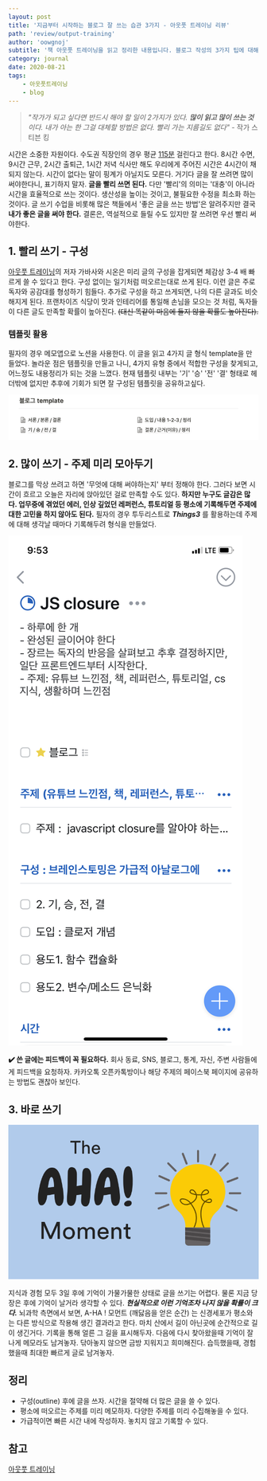 ```yaml
---
layout: post
title: '지금부터 시작하는 블로그 잘 쓰는 습관 3가지 - 아웃풋 트레이닝 리뷰'
path: 'review/output-training'
author: 'oowgnoj'
subtitle: '책 아웃풋 트레이닝을 읽고 정리한 내용입니다. 블로그 작성의 3가지 팁에 대해서 이야기합니다. '
category: journal
date: 2020-08-21
tags:
    - 아웃풋트레이닝
    - blog
---
```


> _"작가가 되고 싶다면 반드시 해야 할 일이 2가지가 있다. **많이 읽고 많이 쓰는 것**이다. 내가 아는 한 그걸 대체할 방법은 없다. 빨리 가는 지름길도 없다"_ - 작가 스티븐 킹

시간은 소중한 자원이다. 수도권 직장인의 경우 평균 [115분](https://news.joins.com/article/23404009#:~:text=%EC%A7%80%EC%97%AD%EB%B3%84%EB%A1%9C%EB%8A%94%20%EA%B2%BD%EA%B8%B0%20%EC%A7%80%EC%97%AD%20%EC%A7%81%EC%9E%A5%EC%9D%B8,%EC%82%AC%EC%9A%A9%ED%95%98%EA%B3%A0%20%EC%9E%88%EB%8A%94%20%EC%85%88%EC%9D%B4%EB%8B%A4.) 걸린다고 한다. 8시간 수면, 9시간 근무, 2시간 출퇴근, 1시간 저녁 식사만 해도 우리에게 주어진 시간은 4시간이 채 되지 않는다. 
시간이 없다는 말이 핑계가 아닐지도 모른다. 거기다 글을 잘 쓰려면 많이 써야한다니, 표기하지 말자. **글을 빨리 쓰면 된다.** 
다만 '빨리'의 의미는 '대충'이 아니라 시간을 효율적으로 쓰는 것이다. 생산성을 높이는 것이고, 불필요한 수정을 최소화 하는 것이다. 
글 쓰기 수업을 비롯해 많은 책들에서 '좋은 글을 쓰는 방법'은 알려주지만 결국 **내가 좋은 글을 써야 한다.**
결론은, 역설적으로 들릴 수도 있지만 잘 쓰려면 우선 빨리 써야한다.


## 1. 빨리 쓰기 - 구성

[아웃풋 트레이닝](http://www.yes24.com/Product/Goods/69406695)의 저자 가바사와 시온은 미리 글의 구성을 잡게되면 체감상 3-4 배 빠르게 쓸 수 있다고 한다. 구성 없이는 일기처럼 떠오르는대로 쓰게 된다. 이런 글은 주로 독자와 공감대를 형성하기 힘들다. 추가로 구성을 하고 쓰게되면, 나의 다른 글과도 비슷해지게 된다. 프랜차이즈 식당이 맛과 인테리어를 통일해 손님을 모으는 것 처럼, 독자들이 다른 글도 만족할 확률이 높아진다. ~~(대신 똑같이 마음에 들지 않을 확률도 높아진다).~~

### 템플릿 활용

필자의 경우 메모앱으로 노션을 사용한다. 이 글을 읽고 4가지 글 형식 template을 만들었다. 놀라운 점은 템플릿을 만들고 나니, 4가지 유형 중에서 적합한 구성을 찾게되고, 어느정도 내용정리가 되는 것을 느꼈다. 현재 템플릿 내부는 '기' '승' '전' '결' 형태로 헤더밖에 없지만 추후에 기회가 되면 잘 구성된 템플릿을 공유하고싶다.

![템플릿 활용](./../images/in-post/output-traning.png)

## 2. 많이 쓰기 - 주제 미리 모아두기

블로그를 막상 쓰려고 하면 '무엇에 대해 써야하는지' 부터 정해야 한다. 그러다 보면 시간이 흐르고 오늘은 자리에 앉아있던 걸로 만족할 수도 있다. **하지만 누구도 글감은 많다. 업무중에 겪었던 에러, 인상 깊었던 레퍼런스, 튜토리얼 등 평소에 기록해두면 주제에 대한 고민을 하지 않아도 된다.** 필자의 경우 투두리스트로 **_Things3_** 를 활용하는데 주제에 대해 생각날 때마다 기록해두려 형식을 만들었다.

![투두리스트에 기록](./../images/in-post/output-training2.png)

**✔️ 쓴 글에는 피드백이 꼭 필요하다.** 회사 동료, SNS, 블로그, 통계, 자신, 주변 사람들에게 피드백을 요청하자. 카카오톡 오픈카톡방이나 해당 주제의 페이스북 페이지에 공유하는 방법도 괜찮아 보인다.

## 3. 바로 쓰기

![displayr.com](./../images/in-post/output-training4.png)

지식과 경험 모두 3일 후에 기억이 가물가물한 상태로 글을 쓰기는 어렵다. 물론 지금 당장은 후에 기억이 날거라 생각할 수 있다. ***현실적으로 이런 기억조차 나지 않을 확률이 크다.***
뇌과학 측면에서 보면, A-HA ! 모먼트 (깨닳음을 얻은 순간) 는 신경세포가 평소와는 다른 방식으로 작용해 생긴 결과라고 한다. 마치 산에서 길이 아닌곳에 순간적으로 길이 생긴거다. 기록을 통해 얼른 그 길을 표시해두자. 다음에 다시 찾아왔을때 기억이 잘 나게 메모라도 남겨놓자. 닦아놓지 않으면 금방 지워지고 희미해진다. 습득했을때, 경험했을때 최대한 빠르게 글로 남겨놓자.

## 정리

-   구성(outline) 후에 글을 쓰자. 시간을 절약해 더 많은 글을 쓸 수 있다.
-   평소에 떠오르는 주제를 미리 메모하자. 다양한 주제를 미리 수집해놓을 수 있다.
-   가급적이면 빠른 시간 내에 작성하자. 놓치지 않고 기록할 수 있다.

## 참고
[아웃풋 트레이닝](http://www.yes24.com/Product/Goods/69406695)
